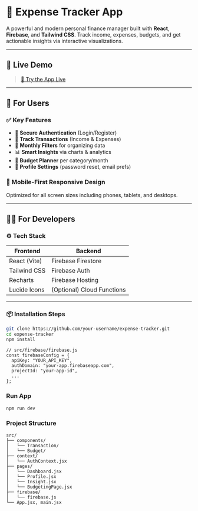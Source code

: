 # 💸 Expense Tracker App

A powerful and modern personal finance manager built with **React**, **Firebase**, and **Tailwind CSS**. Track income, expenses, budgets, and get actionable insights via interactive visualizations.

---

## 🔗 Live Demo

> [🚀 Try the App Live]([https://expense-tracker-git-main-devs-shaktis-projects.vercel.app]
)
---

## 👥 For Users

### ✅ Key Features
- 🔐 **Secure Authentication** (Login/Register)
- 💼 **Track Transactions** (Income & Expenses)
- 📆 **Monthly Filters** for organizing data
- 📊 **Smart Insights** via charts & analytics
- 💸 **Budget Planner** per category/month
- 👤 **Profile Settings** (password reset, email prefs)

### 📱 Mobile-First Responsive Design
Optimized for all screen sizes including phones, tablets, and desktops.

---

## 👨‍💻 For Developers

### ⚙️ Tech Stack

| Frontend       | Backend         |
|----------------|------------------|
| React (Vite)   | Firebase Firestore |
| Tailwind CSS   | Firebase Auth     |
| Recharts       | Firebase Hosting  |
| Lucide Icons   | (Optional) Cloud Functions |

---

### 📦 Installation Steps

```bash
git clone https://github.com/your-username/expense-tracker.git
cd expense-tracker
npm install 
 ```

```
// src/firebase/firebase.js
const firebaseConfig = {
  apiKey: "YOUR_API_KEY",
  authDomain: "your-app.firebaseapp.com",
  projectId: "your-app-id",
  ...
};
```

### Run App

```
npm run dev
```

### Project Structure

```
src/
├── components/
│   └── Transaction/
│   └── Budget/
├── context/
│   └── AuthContext.jsx
├── pages/
│   └── Dashboard.jsx
│   └── Profile.jsx
│   └── Insight.jsx
│   └── BudgetingPage.jsx
├── firebase/
│   └── firebase.js
└── App.jsx, main.jsx
```


